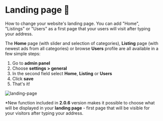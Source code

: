 # Landing page 📄

How to change your website's landing page. You can add "Home", "Listings" or "Users" as a first page that your users will visit after typing your address. 

The **Home**  page (with slider and selection of categories),  **Listing**  page (with newest ads from all categories) or browse  **Users**  profile are all available in a few simple steps:

1.  Go to  **admin panel**
2.  Choose  **settings > general**
3.  In the second field select  **Home**,  **Listing**  or  **Users**
4.  Click  **save**
5.  That's it!

![landing-page](https://user-images.githubusercontent.com/55290441/80503424-80e92580-897a-11ea-9739-dd4eb60fc951.png)

*New function included in **2.0.6** version makes it possible to choose what will be displayed in your **landing page** - first page that will be visible for your visitors after typing your address.
